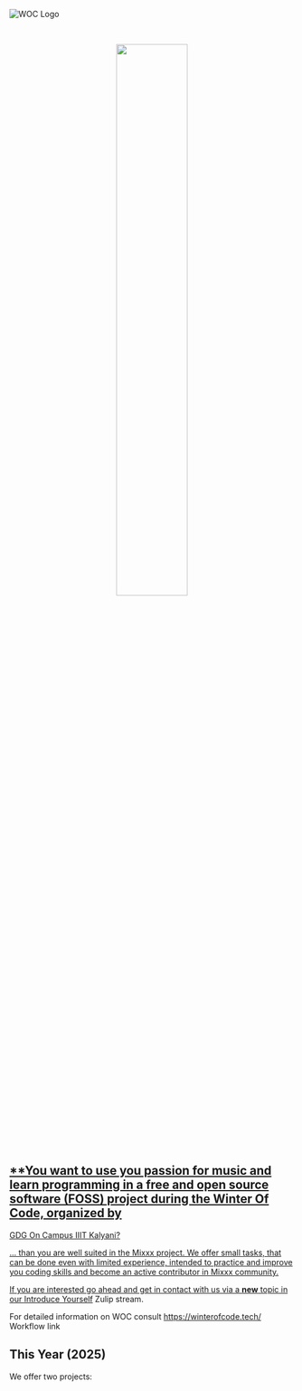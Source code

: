 ![WOC Logo](https://winterofcode.tech/_next/static/media/wocg.1baf6870.svg)

<p align="center">
&nbsp; <br /> 
</p>

<p align="center">
  <a href="https://www.mixxx.org/">
  <img src="https://mixxx.org/theme/images/mixxx-logo.svg" width=50%>
</p>

## **You want to use you passion for music and learn programming in a free and open source software (FOSS) project during the Winter Of Code, organized by
GDG On Campus IIIT Kalyani?

... than you are well suited in the Mixxx project. We offer small tasks, that can be done even with limited experience, intended to practice and improve you coding skills and become an active contributor in Mixxx community. 

If you are interested go ahead and get in contact with us via a **new** topic in our [Introduce Yourself](https://mixxx.zulipchat.com/#narrow/stream/109123-introduce-yourself) Zulip stream. 

For detailed information on WOC consult 
https://winterofcode.tech/
Workflow link 

## This Year (2025)

We offer two projects: 

